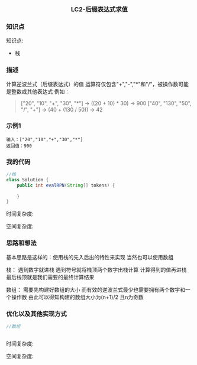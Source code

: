 ### <p align="center">LC2-后缀表达式求值</p>
### 知识点
知识点: 
- 栈

### 描述
计算逆波兰式（后缀表达式）的值
运算符仅包含"+","-","*"和"/"，被操作数可能是整数或其他表达式
例如：

>["20", "10", "+", "30", "*"] -> ((20 + 10) * 30) -> 900
>["40", "130", "50", "/", "+"] -> (40 + (130 / 50)) -> 42

### 示例1
```
输入：["20","10","+","30","*"]
返回值：900
```

### 我的代码
```Java
//栈
class Solution {
    public int evalRPN(String[] tokens) {
       
    }
}

```
时间复杂度:

空间复杂度:

### 思路和想法
   基本思路是这样的：使用栈的先入后出的特性来实现 当然也可以使用数组
   
   栈：
   遇到数字就进栈 遇到符号就将栈顶两个数字出栈计算 计算得到的值再进栈 最后栈顶就是我们需要的最终计算结果

   数组：
   需要先构建好数组的大小 而有效的逆波兰式最少也需要拥有两个数字和一个操作数 由此可以得知构建的数组大小为(n+1)/2 且n为奇数
   

### 优化以及其他实现方式
```java
//数组



```
时间复杂度:

空间复杂度: